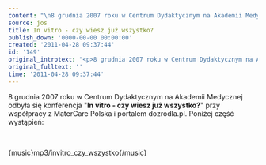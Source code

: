 ```yaml
---
content: "\n8 grudnia 2007 roku w Centrum Dydaktycznym na Akademii Medycznej odbyła się konferencja \"**In vitro - czy wiesz już wszystko?**\" przy współpracy z MaterCare Polska i portalem dozrodla.pl. Poniżej część wystąpień:\n\r\n\n\_\n\r\n\n{music}mp3/invitro_czy_wszystko{/music}\n"
source: jos
title: In vitro - czy wiesz już wszystko?
publish_down: '0000-00-00 00:00:00'
created: '2011-04-28 09:37:44'
id: '149'
original_introtext: "<p>8 grudnia 2007 roku w Centrum Dydaktycznym na Akademii Medycznej odbyła się konferencja \"<strong>In vitro - czy wiesz już wszystko?</strong>\" przy współpracy z MaterCare Polska i portalem dozrodla.pl. Poniżej część wystąpień:</p>\r\n<p>\_</p>\r\n<p>{music}mp3/invitro_czy_wszystko{/music}</p>"
original_fulltext: ''
time: '2011-04-28 09:37:44'
---
```

8 grudnia 2007 roku w Centrum Dydaktycznym na Akademii Medycznej odbyła się konferencja "**In vitro - czy wiesz już wszystko?**" przy współpracy z MaterCare Polska i portalem dozrodla.pl. Poniżej część wystąpień:


 


{music}mp3/invitro_czy_wszystko{/music}


<!--{{json:{"created_date":"2011-04-28 09:37:44","publish_down":"0000-00-00 00:00:00","id":"149"}}}-->